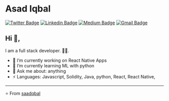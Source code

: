 # Asad Iqbal 
[![Twitter Badge](https://img.shields.io/badge/-@saadqbal-1ca0f1?style=flat-square&labelColor=1ca0f1&logo=twitter&logoColor=white&link=https://twitter.com/saadqbal)](https://twitter.com/saadqbal) [![Linkedin Badge](https://img.shields.io/badge/-saadiiqbal-blue?style=flat-square&logo=Linkedin&logoColor=white&link=https://www.linkedin.com/in/saadqbal/)](https://www.linkedin.com/in/saadqbal/) [![Medium Badge](https://img.shields.io/badge/-@saadqbal-03a57a?style=flat-square&labelColor=000000&logo=Medium&link=https://medium.com/@saadqbal/)](https://medium.com/@saadqbal/)
[![Gmail Badge](https://img.shields.io/badge/-software.lord-c14438?style=flat-square&logo=Gmail&logoColor=white&link=mailto:software.lord@gmail.com)](mailto:software.lord@gmail.com)

## Hi 👋, 
I am a full stack developer.
🏄‍♂️. 

- 🔭 I’m currently working on React Native Apps
- 🌱 I’m currently learning ML with python
- 💬 Ask me about: anything
-  ⚡ Languages: Javascript, Solidity, Java, python, React, React Native,


>


---
⭐️ From [saadqbal](https://github.com/saadqbal)

